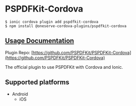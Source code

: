 # PSPDFKit-Cordova

```text
$ ionic cordova plugin add pspdfkit-cordova
$ npm install @oneserve-cordova-plugins/pspdfkit-cordova
```

## [Usage Documentation](https://oneserve.gitbook.io/oneserve-cordova-plugins/plugins/pspdfkit-cordova/)

Plugin Repo: [https://github.com/PSPDFKit/PSPDFKit-Cordova](https://github.com/PSPDFKit/PSPDFKit-Cordova)

The official plugin to use PSPDFKit with Cordova and Ionic.

## Supported platforms

* Android
  * iOS

